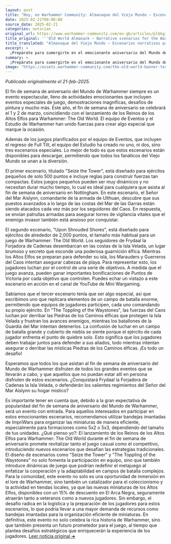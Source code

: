 ```yaml
---
layout: post
title: "Hoy, en Warhammer Community: Almanaque del Viejo Mundo – Escenarios narrativos para el aniversario del Mundo de Warhammer - Comunidad Warhammer"
date: 2025-02-21T00:00:00
source_date: 2025-02-21
categories: noticias
original_url: https://www.warhammer-community.com/en-gb/articles/plbkgjgd/old-world-almanack-narrative-scenarios-for-the-warhammer-world-anniversary/
title_original: '''Old World Almanack – Narrative scenarios for the Warhammer World Anniversary - Warhammer Community'''
title_translated: "Almanaque del Viejo Mundo – Escenarios narrativos para el aniversario del Mundo de Warhammer - Comunidad Warhammer"
excerpt: >
  ¡Prepárate para sumergirte en el emocionante aniversario del Mundo de Warhammer! Este año, el evento se celebra el 1 y 2 de marzo, coincidiendo con el lanzamiento de los Reinos de los Altos Elfos para Warhammer: The Old World. El equipo de Eventos y el Estudio de Warhammer han creado tres escenarios especiales que puedes descargar y disfrutar, permitiendo que todos los fans del Viejo Mundo se unan a la diversión. Desde la defensa de torres vitales hasta batallas épicas por la Isla Velada, estos escenarios ofrecen una experiencia única y dinámica que no querrás perderte. ¡Descubre si Frydaal la Forjadora de Cadenas logrará conquistar la Isla Velada o si el valiente Sealord Aislynn defenderá su hogar místico!
summary: >
  ¡Prepárate para sumergirte en el emocionante aniversario del Mundo de Warhammer! Este año, el evento se celebra el 1 y 2 de marzo, coincidiendo con el lanzamiento de los Reinos de los Altos Elfos para Warhammer: The Old World. El equipo de Eventos y el Estudio de Warhammer han creado tres escenarios especiales que puedes descargar y disfrutar, permitiendo que todos los fans del Viejo Mundo se unan a la diversión. Desde la defensa de torres vitales hasta batallas épicas por la Isla Velada, estos escenarios ofrecen una experiencia única y dinámica que no querrás perderte. ¡Descubre si Frydaal la Forjadora de Cadenas logrará conquistar la Isla Velada o si el valiente Sealord Aislynn defenderá su hogar místico!
image: "https://assets.warhammer-community.com/the-old-world-banner-test.jpg"
---
```


*Publicado originalmente el 21-feb-2025.*

El fin de semana de aniversario del Mundo de Warhammer siempre es un evento espectacular, lleno de actividades emocionantes que incluyen eventos especiales de juego, demostraciones magníficas, desafíos de pintura y mucho más. Este año, el fin de semana de aniversario se celebrará el 1 y 2 de marzo, coincidiendo con el lanzamiento de los Reinos de los Altos Elfos para Warhammer: The Old World. El equipo de Eventos y el Estudio de Warhammer han unido fuerzas para crear algo especial que marque la ocasión.

Además de los juegos planificados por el equipo de Eventos, que incluyen el regreso de Full Tilt, el equipo del Estudio ha creado no uno, ni dos, sino tres escenarios especiales. Lo mejor de todo es que estos escenarios están disponibles para descargar, permitiendo que todos los fanáticos del Viejo Mundo se unan a la diversión.

El primer escenario, titulado "Seize the Tower", está diseñado para ejércitos pequeños de solo 500 puntos e incluye reglas para construir fuerzas tan compactas. Estos juegos pequeños pueden ser muy dinámicos y no necesitan durar mucho tiempo, lo cual es ideal para cualquiera que asista al fin de semana de aniversario en Nottingham. En este escenario, el Señor del Mar Aislynn, comandante de la armada de Ulthuan, descubre que sus puestos avanzados a lo largo de las costas del Mar de las Garras están siendo atacados cada vez más por los seguidores del Caos. En respuesta, se envían patrullas armadas para asegurar torres de vigilancia vitales que el enemigo invasor también está ansioso por conquistar.

El segundo escenario, "Upon Shrouded Shores", está diseñado para ejércitos de alrededor de 2,000 puntos, el tamaño más habitual para un juego de Warhammer: The Old World. Los seguidores de Frydaal la Forjadora de Cadenas desembarcan en las costas de la Isla Velada, un lugar brumoso y secreto que esconde una poderosa guarnición élfica. Mientras los Altos Elfos se preparan para defender su isla, los Marauders y Guerreros del Caos intentan asegurar cabezas de playa. Para representar esto, los jugadores luchan por el control de una serie de objetivos. A medida que el juego avanza, pueden ganar importantes bonificaciones de Puntos de Victoria por cada objetivo que controlen. Puedes echar un vistazo a este escenario en acción en el canal de YouTube de Mini Wargaming.

Sabíamos que el tercer escenario tenía que ser algo especial, así que escribimos uno que replicara elementos de un campo de batalla enorme, permitiendo que equipos de jugadores participen, cada uno comandando su propio ejército. En "The Toppling of the Waystones", las fuerzas del Caos luchan por derribar las Piedras de los Caminos élficas que protegen la Isla Velada y frustran los avances enemigos, mientras los batallones de la Guardia del Mar intentan detenerlos. La confusión de luchar en un campo de batalla grande y cubierto de niebla se siente porque el ejército de cada jugador enfrenta el punto de quiebre solo. Esto significa que los jugadores deben trabajar juntos para defender a sus aliados, todo mientras intentan asegurar o derribar las místicas Piedras de los Caminos élficas. ¡Es todo un desafío!

Esperamos que todos los que asistan al fin de semana de aniversario del Mundo de Warhammer disfruten de todos los grandes eventos que se llevarán a cabo, y que aquellos que no puedan estar allí en persona disfruten de estos escenarios. ¿Conquistará Frydaal la Forjadora de Cadenas la Isla Velada, o defenderán los valientes regimientos del Señor del Mar Aislynn su hogar místico?

Es importante tener en cuenta que, debido a la gran expectativa de popularidad del fin de semana de aniversario del Mundo de Warhammer, será un evento con entrada. Para aquellos interesados en participar en estos emocionantes escenarios, recomendamos utilizar bandejas imantadas de ImpriWars para organizar las miniaturas de manera eficiente, especialmente para formaciones como 5x2 o 5x3, dependiendo del tamaño de tus unidades.
¿Qué pienso yo?: El lanzamiento de los Reinos de los Altos Elfos para Warhammer: The Old World durante el fin de semana de aniversario promete revitalizar tanto el juego casual como el competitivo, introduciendo nuevos escenarios que desafían las estrategias tradicionales. El diseño de escenarios como "Seize the Tower" y "The Toppling of the Waystones" no solo fomenta la participación en equipo, sino que también introduce dinámicas de juego que podrían redefinir el metajuego al enfatizar la cooperación y la adaptabilidad en campos de batalla complejos. Para la comunidad, este evento no solo es una oportunidad de inmersión en el lore de Warhammer, sino también un catalizador para el coleccionismo y la actividad en tiendas locales, ya que las nuevas miniaturas de los Altos Elfos, disponibles con un 15% de descuento en El Arca Negra, seguramente atraerán tanto a veteranos como a nuevos jugadores. Sin embargo, el desafío radica en la logística y la preparación de los jugadores para estos escenarios, lo que podría llevar a una mayor demanda de recursos como bandejas imantadas para la organización eficiente de miniaturas. En definitiva, este evento no solo celebra la rica historia de Warhammer, sino que también presenta un futuro prometedor para el juego, al tiempo que plantea desafíos estratégicos que enriquecerán la experiencia de los jugadores.
[Leer noticia original ➜](https://www.warhammer-community.com/en-gb/articles/plbkgjgd/old-world-almanack-narrative-scenarios-for-the-warhammer-world-anniversary/)
